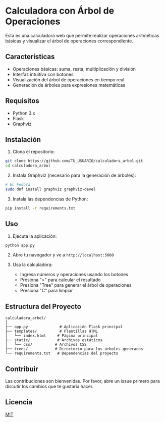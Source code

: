 # Calculadora con Árbol de Operaciones

Esta es una calculadora web que permite realizar operaciones aritméticas básicas y visualizar el árbol de operaciones correspondiente.

## Características

- Operaciones básicas: suma, resta, multiplicación y división
- Interfaz intuitiva con botones
- Visualización del árbol de operaciones en tiempo real
- Generación de árboles para expresiones matemáticas

## Requisitos

- Python 3.x
- Flask
- Graphviz

## Instalación

1. Clona el repositorio:
```bash
git clone https://github.com/TU_USUARIO/calculadora_arbol.git
cd calculadora_arbol
```

2. Instala Graphviz (necesario para la generación de árboles):
```bash
# En Fedora
sudo dnf install graphviz graphviz-devel
```

3. Instala las dependencias de Python:
```bash
pip install -r requirements.txt
```

## Uso

1. Ejecuta la aplicación:
```bash
python app.py
```

2. Abre tu navegador y ve a `http://localhost:5000`

3. Usa la calculadora:
   - Ingresa números y operaciones usando los botones
   - Presiona "=" para calcular el resultado
   - Presiona "Tree" para generar el árbol de operaciones
   - Presiona "C" para limpiar

## Estructura del Proyecto

```
calculadora_arbol/
│
├── app.py              # Aplicación Flask principal
├── templates/          # Plantillas HTML
│   └── index.html     # Página principal
├── static/            # Archivos estáticos
│   └── css/          # Archivos CSS
├── trees/            # Directorio para los árboles generados
└── requirements.txt   # Dependencias del proyecto
```

## Contribuir

Las contribuciones son bienvenidas. Por favor, abre un issue primero para discutir los cambios que te gustaría hacer.

## Licencia

[MIT](https://choosealicense.com/licenses/mit/)
